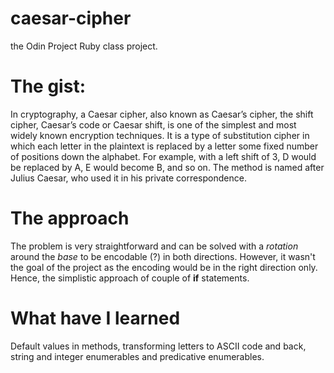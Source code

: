 # caesar-cipher
the Odin Project Ruby class project. 

# The gist: 
In cryptography, a Caesar cipher, also known as Caesar’s cipher, the shift cipher, Caesar’s code or Caesar shift, is one of the simplest and most widely known encryption techniques. It is a type of substitution cipher in which each letter in the plaintext is replaced by a letter some fixed number of positions down the alphabet. For example, with a left shift of 3, D would be replaced by A, E would become B, and so on. The method is named after Julius Caesar, who used it in his private correspondence.

# The approach
The problem is very straightforward and can be solved with a <i>rotation</i> around the <i>base</i> to be encodable (?) in both directions. However, it wasn't the goal of the project as the encoding would be in the right direction only. Hence, the simplistic approach of couple of <b>if</b> statements. 

# What have I learned 
Default values in methods, transforming letters to ASCII code and back, string and integer enumerables and predicative enumerables.
